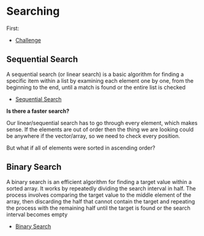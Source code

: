 # Searching

First:

- [Challenge](challenge.cpp)

## Sequential Search

A sequential search (or linear search) is a basic algorithm for finding a
specific item within a list by examining each element one by one, from the
beginning to the end, until a match is found or the entire list is checked

- [Sequential Search](sequential_search.cpp)

**Is there a faster search?**

Our linear/sequential search has to go through every element, which makes sense.
If the elements are out of order then the thing we are looking could be anywhere
if the vector/array, so we need to check every position.

But what if all of elements were sorted in ascending order?

## Binary Search

A binary search is an efficient algorithm for finding a target value within a
sorted array. It works by repeatedly dividing the search interval in half. The
process involves comparing the target value to the middle element of the array,
then discarding the half that cannot contain the target and repeating the
process with the remaining half until the target is found or the search interval
becomes empty

- [Binary Search](binary_search.cpp)
